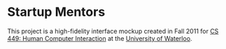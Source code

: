 # Startup Mentors
This project is a high-fidelity interface mockup created in Fall 2011 for [CS 449: Human Computer Interaction] at the [University of Waterloo]. 

[CS 449: Human Computer Interaction]: http://hci.uwaterloo.ca/courses/cs489/f11/
[University of Waterloo]: http://uwaterloo.ca
